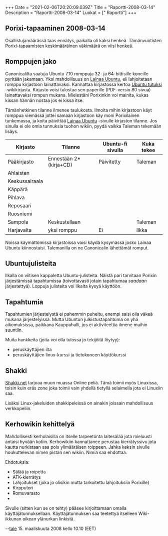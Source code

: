 +++
Date = "2021-02-06T20:20:09.039Z"
Title = "Raportti-2008-03-14"
Description = "Raportti-2008-03-14"
Luokat = [" Raportti"]
+++

Porixi-tapaaminen 2008-03-14
----------------------------

Osallistujamäärässä taas ennätys, paikalla oli kaksi henkeä.
Tämänvuotisten Porixi-tapaamisten keskimääräinen väkimäärä on viisi
henkeä.

Romppujen jako
--------------

Canonicalilta saatuja Ubuntu 7.10 romppuja 32- ja 64-bittisille koneille
pyritään jakamaan. Yksi mahdollisuus on [Lainaa
Ubuntu](http://wiki.ubuntu-fi.org/Lainaa_Ubuntu), eli lahjoitetaan
romppu kirjastoon lainattavaksi. Kannattaa kirjastossa kertoa [Ubuntu
tutuksi](http://fi.wikibooks.org/wiki/Ubuntu_tutuksi) -wikikirjasta.
Kirjasto voisi tulostaa sen paperille (PDF-versio 80 sivua)
lainattavaksi rompun mukana. Mielestäni Porixinkin voi mainita, kukas
kissan hännän nostaa jos ei kissa itse.

Tämänhetkinen tilanne ilmenee taulukosta. Ilmoita mihin kirjastoon käyt
romppua viemässä jottei samaan kirjastoon käy moni Porixilainen
tunkemassa, ja koita päivittää [Lainaa
Ubuntu](http://wiki.ubuntu-fi.org/Lainaa_Ubuntu) -sivulle kirjaston
tilanne. Jos sinulla ei ole omia tunnuksia tuohon wikiin, pyydä vaikka
Taleman tekemään lisäys.

| Kirjasto       | Tilanne                 | Ubuntu-fi sivulla | Kuka tekee |
|----------------|-------------------------|-------------------|------------|
| Pääkirjasto    | Ennestään 2\*(kirja+CD) | Päivitetty        | Taleman    |
| Ahlaisten      |                         |                   |            |
| Keskussairaala |                         |                   |            |
| Käppärä        |                         |                   |            |
| Pihlava        |                         |                   |            |
| Reposaari      |                         |                   |            |
| Ruosniemi      |                         |                   |            |
| Sampola        | Keskustellaan           |                   | Taleman    |
| Harjavalta     | yksi romppu             | Ei                | Ilkka      |

Noissa käymättömissä kirjastoissa voisi käydä kysymässä josko Lainaa
Ubuntu kiinnostaisi. Talemanilla on ne Canonicalin lähettämät romput.

Ubuntujulisteita
----------------

Ilkalla on viitisen kappaletta Ubuntu-julisteita. Näistä pari tarvitaan
Porixin järjestämissä tapahtumissa (toivottavasti jotain tapahtumaa
*saadaan* järjestettyä). Loppuja julisteita voi Ilkalta kysyä käyttöön.

Tapahtumia
----------

Tapahtumien järjestelystä ei pahemmin puheltu, enempi saisi olla väkeä
mukana järjestelyissä. Mutta Ubuntun julkistustapahtuma on yhä
aikomuksissa, paikkana Kauppahalli, jos ei aktiviteettia ilmene muihin
suuntiin.

Muita hankkeita (joita voi olla tulossa jo tekijöitä löytyy):

-   peruskäyttäjien ilta
-   peruskäyttäjien linux-kurssi ja tietokoneen käyttökurssi

Shakki
------

[Shakki.net](http://shakki.net/) tarjoaa muun muassa Online peliä. Tämä
toimii myös Linuxissa, toisin kuin eräs zone joka toimii vain yhdellä
tietyllä selaimella jota ei Linuxiin saa.

Lisäksi Linux-jakeluiden shakkipeleissä on ainakin joissain mahdollisuus
verkkopeliin.

Kerhowikin kehittelyä
---------------------

Mahdollisesti kerholaisilla on itselle tarpeetonta laitesälää jota
mieluusti antaisi hyvään kotiin. Kerhowikiin kannattanee perustaa
kierrätyssivu jota kautta nurkistaan saa pois ylimääräisen roippeen.
Jahka keksin sivulle houkuttelevan nimen pistän sen wikiin. Nimiä saa
ehdottaa.

Ehdotuksia:

-   Sälää ja roipetta
-   ATK-kierrätys
-   Lahjoitukset (joka jo olisikin mutta tarkoitettu lahjoituksiin
    Porixille)
-   Kirpputori
-   Romuvarasto
-   

Sivulle (sitten kun se on tehty) pääsee kirjoittamaan omalla
käyttäjätunnuksellaan. Käyttäjätunnuksen saa teetettyä itselleen
Wiki-ikkunan oikean ylänurkan linkistä.

--[tale](/käyttäjä/Taleman "wikilink") 15. maaliskuuta 2008 kello 10.10
(EET)


